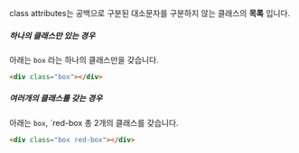 class attributes는 공백으로 구분된 대소문자를 구분하지 않는 클래스의 **목록** 입니다.

##### 하나의 클래스만 있는 경우
아래는 `box` 라는 하나의 클래스만을 갖습니다.
```html
<div class="box"></div>
```

##### 여러개의 클래스를 갖는 경우
아래는 `box`, `red-box 총 2개의 클래스를 갖습니다.
```html
<div class="box red-box"></div>
```